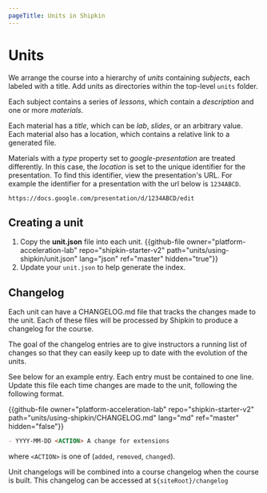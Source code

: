 ```yaml
---
pageTitle: Units in Shipkin
---
```


# Units

We arrange the course into a hierarchy of *units* containing *subjects*,
each labeled with a title.
Add units as directories within the top-level `units` folder.

Each subject contains a series of *lessons*, which contain a
*description* and one or more *materials*.

Each material has a *title*, which can be *lab*, *slides*, or an arbitrary
value.
Each material also has a location, which contains a relative link to a
generated file.

Materials with a *type* property set to *google-presentation* are
treated differently.
In this case, the *location* is set to the unique identifier for the
presentation.
To find this identifier, view the presentation's URL.
For example the identifier for a presentation with the url below is
`1234ABCD`.

```no-highlight
https://docs.google.com/presentation/d/1234ABCD/edit
```

## Creating a unit

1.  Copy the __unit.json__ file into each unit.
    {{github-file owner="platform-acceleration-lab" repo="shipkin-starter-v2" path="units/using-shipkin/unit.json" lang="json" ref="master" hidden="true"}}
1.  Update your `unit.json` to help generate the index.

## Changelog

Each unit can have a CHANGELOG.md file that tracks the changes made to
the unit.
Each of these files will be processed by Shipkin to produce a changelog
for the course.

The goal of the changelog entries are to give instructors a running list
of changes so that they can easily keep up to date with the evolution of
the units.

See below for an example entry.
Each entry must be contained to one line.
Update this file each time changes are made to the unit, following the
following format.

{{github-file owner="platform-acceleration-lab" repo="shipkin-starter-v2" path="units/using-shipkin/CHANGELOG.md" lang="md" ref="master" hidden="false"}}

```markdown
- YYYY-MM-DD <ACTION> A change for extensions
```

where `<ACTION>` is one of (`added`, `removed`, `changed`).

Unit changelogs will be combined into a course changelog when the course
is built.
This changelog can be accessed at `${siteRoot}/changelog`